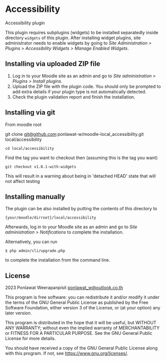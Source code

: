 # Accessibility #

Accessibility plugin

This plugin requires subplugins (widgets) to be installed separatedly inside directory `widgets` of this plugin.
After installing widget plugins, site administrator needs to enable widgets by going to _Site Administration > Plugins > Accessibility Widgets > Manage Enabled Widgets_.

## Installing via uploaded ZIP file ##

1. Log in to your Moodle site as an admin and go to _Site administration >
   Plugins > Install plugins_.
2. Upload the ZIP file with the plugin code. You should only be prompted to add
   extra details if your plugin type is not automatically detected.
3. Check the plugin validation report and finish the installation.

## Installing via git
From moodle root 

git  clone git@github.com:ponlawat-w/moodle-local_accessibility.git  local/accessibility

`cd local/accessibility`

Find the tag you want to checkout then (assuming this is the tag you want)

`git checkout v1.0.1-with-widgets`

This will result in a warning about being in 'detached HEAD' state that will not affect testing


## Installing manually ##

The plugin can be also installed by putting the contents of this directory to

    {your/moodle/dirroot}/local/accessibility

Afterwards, log in to your Moodle site as an admin and go to _Site administration >
Notifications_ to complete the installation.

Alternatively, you can run

    $ php admin/cli/upgrade.php

to complete the installation from the command line.

## License ##

2023 Ponlawat Weerapanpisit <ponlawat_w@outlook.co.th>

This program is free software: you can redistribute it and/or modify it under
the terms of the GNU General Public License as published by the Free Software
Foundation, either version 3 of the License, or (at your option) any later
version.

This program is distributed in the hope that it will be useful, but WITHOUT ANY
WARRANTY; without even the implied warranty of MERCHANTABILITY or FITNESS FOR A
PARTICULAR PURPOSE.  See the GNU General Public License for more details.

You should have received a copy of the GNU General Public License along with
this program.  If not, see <https://www.gnu.org/licenses/>.
